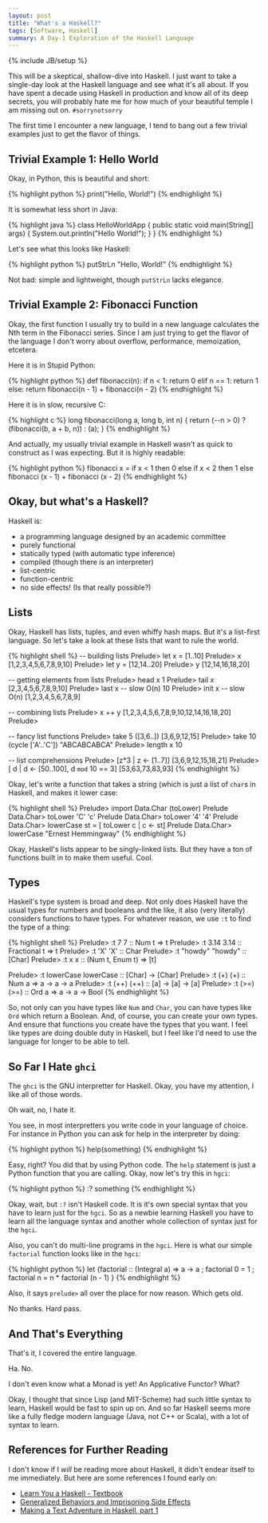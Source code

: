 ```yaml
---
layout: post
title: "What's a Haskell?"
tags: [Software, Haskell]
summary: A Day-1 Exploration of the Haskell Language
---
```

{% include JB/setup %}

This will be a skeptical, shallow-dive into Haskell. I just want to take a single-day look at the Haskell language and see what it's all about. If you have spent a decade using Haskell in production and know all of its deep secrets, you will probably hate me for how much of your beautiful temple I am missing out on.  `#sorrynotsorry`

The first time I encounter a new language, I tend to bang out a few trivial examples just to get the flavor of things.


## Trivial Example 1: Hello World

Okay, in Python, this is beautiful and short:

{% highlight python %}
print("Hello, World!")
{% endhighlight %}

It is somewhat less short in Java:

{% highlight java %}
class HelloWorldApp {
    public static void main(String[] args) {
        System.out.println("Hello World!");
    }
}
{% endhighlight %}

Let's see what this looks like Haskell:

{% highlight python %}
putStrLn "Hello, World!"
{% endhighlight %}

Not bad: simple and lightweight, though `putStrLn` lacks elegance.


## Trivial Example 2: Fibonacci Function

Okay, the first function I usually try to build in a new language calculates the Nth term in the Fibonacci series. Since I am just trying to get the flavor of the language I don't worry about overflow, performance, memoization, etcetera.

Here it is in Stupid Python:

{% highlight python %}
def fibonacci(n):
    if n < 1:
        return 0
    elif n == 1:
        return 1
    else:
        return fibonacci(n - 1) + fibonacci(n - 2)
{% endhighlight %}

Here it is in slow, recursive C:

{% highlight c %}
long fibonacci(long a, long b, int n) {
    return (--n > 0) ? (fibonacci(b, a + b, n)) : (a);
}
{% endhighlight %}

And actually, my usually trivial example in Haskell wasn't as quick to construct as I was expecting. But it is highly readable:

{% highlight python %}
fibonacci x =
  if x < 1
    then 0
    else if x < 2
           then 1
           else fibonacci (x - 1) + fibonacci (x - 2)
{% endhighlight %}


## Okay, but what's a Haskell?

Haskell is:

* a programming language designed by an academic committee
* purely functional
* statically typed (with automatic type inference)
* compiled (though there is an interpreter)
* list-centric
* function-centric
* no side effects! (Is that really possible?)


## Lists

Okay, Haskell has lists, tuples, and even whiffy hash maps. But it's a list-first language. So let's take a look at these lists that want to rule the world.

{% highlight shell %}
-- building lists
Prelude> let x = [1..10]
Prelude> x
[1,2,3,4,5,6,7,8,9,10]
Prelude> let y = [12,14..20]
Prelude> y
[12,14,16,18,20]

-- getting elements from lists
Prelude> head x
1
Prelude> tail x
[2,3,4,5,6,7,8,9,10]
Prelude> last x  -- slow O(n)
10
Prelude> init x  -- slow O(n)
[1,2,3,4,5,6,7,8,9]

-- combining lists
Prelude> x ++ y
[1,2,3,4,5,6,7,8,9,10,12,14,16,18,20]
Prelude> 

-- fancy list functions
Prelude> take 5 ([3,6..])
[3,6,9,12,15]
Prelude> take 10 (cycle ['A'..'C'])
"ABCABCABCA"
Prelude> length x
10

-- list comprehensions
Prelude> [z*3 | z <- [1..7]]
[3,6,9,12,15,18,21]
Prelude> [ d | d <- [50..100], d `mod` 10 == 3]
[53,63,73,83,93]
{% endhighlight %}

Okay, let's write a function that takes a string (which is just a list of `char`s in Haskell, and makes it lower case:

{% highlight shell %}
Prelude> import Data.Char (toLower)
Prelude Data.Char> toLower 'C'
'c'
Prelude Data.Char> toLower '4'
'4'
Prelude Data.Char> lowerCase st = [ toLower c | c <- st] 
Prelude Data.Char> lowerCase "Ernest Hemmingway"
{% endhighlight %}

Okay, Haskell's lists appear to be singly-linked lists. But they have a ton of functions built in to make them useful. Cool.

## Types

Haskell's type system is broad and deep. Not only does Haskell have the usual types for numbers and booleans and the like, it also (very literally) considers functions to have types. For whatever reason, we use `:t` to find the type of a thing:


{% highlight shell %}
Prelude> :t 7
7 :: Num t => t
Prelude> :t 3.14
3.14 :: Fractional t => t
Prelude> :t 'X'
'X' :: Char
Prelude> :t "howdy"
"howdy" :: [Char]
Prelude> :t x
x :: (Num t, Enum t) => [t]

Prelude> :t lowerCase
lowerCase :: [Char] -> [Char]
Prelude> :t (+)
(+) :: Num a => a -> a -> a
Prelude> :t (++)
(++) :: [a] -> [a] -> [a]
Prelude> :t (>=)
(>=) :: Ord a => a -> a -> Bool
{% endhighlight %}

So, not only can you have types like `Num` and `Char`, you can have types like `Ord` which return a Boolean. And, of course, you can create your own types. And ensure that functions you create have the types that you want. I feel like types are doing double duty in Haskell, but I feel like I'd need to use the language for longer to be able to tell.


## So Far I Hate `ghci`

The `ghci` is the GNU interpretter for Haskell. Okay, you have my attention, I like all of those words.

Oh wait, no, I hate it.

You see, in most interpretters you write code in your language of choice. For instance in Python you can ask for help in the interpreter by doing:

{% highlight python %}
help(something)
{% endhighlight %}

Easy, right?  You did that by using Python code. The `help` statement is just a Python function that you are calling. Okay, now let's try this in `hgci`:

{% highlight python %}
:? something
{% endhighlight %}

Okay, wait, but `:?` isn't Haskell code. It is it's own special syntax that you have to learn just for the `hgci`. So as a newbie learning Haskell you have to learn all the language syntax and another whole collection of syntax just for the `hgci`.

Also, you can't do multi-line programs in the `hgci`. Here is what our simple `factorial` function looks like in the `hgci`:

{% highlight python %}
let {factorial :: (Integral a) => a -> a  ; factorial 0 = 1  ; factorial n = n * factorial (n - 1) }
{% endhighlight %}

Also, it says `prelude>` all over the place for now reason. Which gets old.

No thanks. Hard pass.


## And That's Everything

That's it, I covered the entire language.

Ha. No.

I don't even know what a Monad is yet!  An Applicative Functor?  What?

Okay, I thought that since Lisp (and MIT-Scheme) had such little syntax to learn, Haskell would be fast to spin up on. And so far Haskell seems more like a fully fledge modern language (Java, not C++ or Scala), with a lot of syntax to learn.


## References for Further Reading

I don't know if I *will* be reading more about Haskell, it didn't endear itself to me immediately. But here are some references I found early on:

* [Learn You a Haskell - Textbook](http://learnyouahaskell.com/chapters)
* [Generalized Behaviors and Imprisoning Side Effects](https://whatthefunctional.wordpress.com/2018/03/04/modeling-generalized-behaviors-and-imprisoning-side-effects/)
* [Making a Text Adventure in Haskell, part 1](https://whatthefunctional.wordpress.com/2018/03/07/making-a-text-adventure-in-haskell-part-1/)
